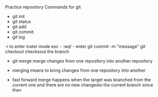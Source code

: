 Practice repository
Commands for git

- git init
- git status
- git add
- git commit
- git log

-i to enter inster mode
esc - :wq! - enter 
git commit -m "message"
git checkout   checksout the branch

- git merge   merge changes from one repository into another repository

- merging means to bring changes from one repository into another

- fast forward merge happens when the target was branched from the current one and there are no new changesto the current branch since then